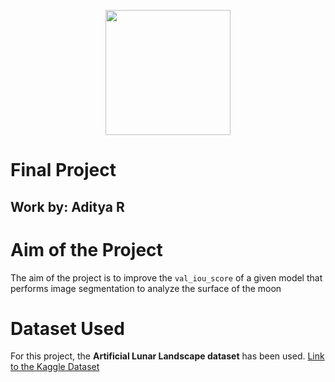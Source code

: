 <p align="center">
<img src="https://discordhome.com/user_upload/backgrounds/7864background.jpg" style="height:200px">
</p>

# Final Project
## Work by: Aditya R


# Aim of the Project
The aim of the project is to improve the `val_iou_score` of a given model that performs image segmentation to analyze the surface of the moon

# Dataset Used
For this project, the **Artificial Lunar Landscape dataset** has been used.
<a href="https://www.kaggle.com/datasets/romainpessia/artificial-lunar-rocky-landscape-dataset"> Link to the Kaggle Dataset </a>
